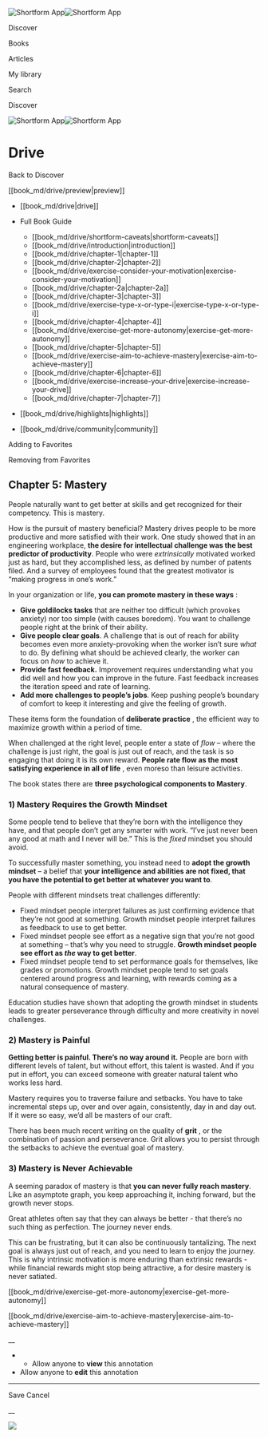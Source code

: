 ![Shortform App](/img/logo.36a2399e.svg)![Shortform App](/img/logo-dark.70c1b072.svg)

Discover

Books

Articles

My library

Search

Discover

![Shortform App](/img/logo.36a2399e.svg)![Shortform App](/img/logo-dark.70c1b072.svg)

# Drive

Back to Discover

[[book_md/drive/preview|preview]]

  * [[book_md/drive|drive]]
  * Full Book Guide

    * [[book_md/drive/shortform-caveats|shortform-caveats]]
    * [[book_md/drive/introduction|introduction]]
    * [[book_md/drive/chapter-1|chapter-1]]
    * [[book_md/drive/chapter-2|chapter-2]]
    * [[book_md/drive/exercise-consider-your-motivation|exercise-consider-your-motivation]]
    * [[book_md/drive/chapter-2a|chapter-2a]]
    * [[book_md/drive/chapter-3|chapter-3]]
    * [[book_md/drive/exercise-type-x-or-type-i|exercise-type-x-or-type-i]]
    * [[book_md/drive/chapter-4|chapter-4]]
    * [[book_md/drive/exercise-get-more-autonomy|exercise-get-more-autonomy]]
    * [[book_md/drive/chapter-5|chapter-5]]
    * [[book_md/drive/exercise-aim-to-achieve-mastery|exercise-aim-to-achieve-mastery]]
    * [[book_md/drive/chapter-6|chapter-6]]
    * [[book_md/drive/exercise-increase-your-drive|exercise-increase-your-drive]]
    * [[book_md/drive/chapter-7|chapter-7]]
  * [[book_md/drive/highlights|highlights]]
  * [[book_md/drive/community|community]]



Adding to Favorites 

Removing from Favorites 

## Chapter 5: Mastery

People naturally want to get better at skills and get recognized for their competency. This is mastery.

How is the pursuit of mastery beneficial? Mastery drives people to be more productive and more satisfied with their work. One study showed that in an engineering workplace, **the desire for intellectual challenge was the best predictor of productivity**. People who were _extrinsically_ motivated worked just as hard, but they accomplished less, as defined by number of patents filed. And a survey of employees found that the greatest motivator is “making progress in one’s work.”

In your organization or life, **you can promote mastery in these ways** :

  * **Give goldilocks tasks** that are neither too difficult (which provokes anxiety) nor too simple (with causes boredom). You want to challenge people right at the brink of their ability.
  * **Give people clear goals**. A challenge that is out of reach for ability becomes even more anxiety-provoking when the worker isn’t sure _what_ to do. By defining what should be achieved clearly, the worker can focus on _how_ to achieve it.
  * **Provide fast feedback.** Improvement requires understanding what you did well and how you can improve in the future. Fast feedback increases the iteration speed and rate of learning.
  * **Add more challenges to people’s jobs**. Keep pushing people’s boundary of comfort to keep it interesting and give the feeling of growth.



These items form the foundation of **deliberate practice** , the efficient way to maximize growth within a period of time.

When challenged at the right level, people enter a state of _flow_ – where the challenge is just right, the goal is just out of reach, and the task is so engaging that doing it is its own reward. **People rate flow as the most satisfying experience in all of life** , even moreso than leisure activities.

The book states there are **three psychological components to Mastery**.

### 1) Mastery Requires the Growth Mindset

Some people tend to believe that they’re born with the intelligence they have, and that people don’t get any smarter with work. “I’ve just never been any good at math and I never will be.” This is the _fixed_ mindset you should avoid.

To successfully master something, you instead need to **adopt the growth mindset** – a belief that **your intelligence and abilities are not fixed, that you have the potential to get better at whatever you want to**.

People with different mindsets treat challenges differently:

  * Fixed mindset people interpret failures as just confirming evidence that they’re not good at something. Growth mindset people interpret failures as feedback to use to get better.
  * Fixed mindset people see effort as a negative sign that you’re not good at something – that’s why you need to struggle. **Growth mindset people see effort as _the_ way to get better**.
  * Fixed mindset people tend to set performance goals for themselves, like grades or promotions. Growth mindset people tend to set goals centered around progress and learning, with rewards coming as a natural consequence of mastery.



Education studies have shown that adopting the growth mindset in students leads to greater perseverance through difficulty and more creativity in novel challenges.

### 2) Mastery is Painful

**Getting better is painful. There’s no way around it.** People are born with different levels of talent, but without effort, this talent is wasted. And if you put in effort, you can exceed someone with greater natural talent who works less hard.

Mastery requires you to traverse failure and setbacks. You have to take incremental steps up, over and over again, consistently, day in and day out. If it were so easy, we’d all be masters of our craft.

There has been much recent writing on the quality of **grit** , or the combination of passion and perseverance. Grit allows you to persist through the setbacks to achieve the eventual goal of mastery.

### 3) Mastery is Never Achievable

A seeming paradox of mastery is that **you can never fully reach mastery**. Like an asymptote graph, you keep approaching it, inching forward, but the growth never stops.

Great athletes often say that they can always be better - that there’s no such thing as perfection. The journey never ends.

This can be frustrating, but it can also be continuously tantalizing. The next goal is always just out of reach, and you need to learn to enjoy the journey. This is why intrinsic motivation is more enduring than extrinsic rewards - while financial rewards might stop being attractive, a for desire mastery is never satiated.

[[book_md/drive/exercise-get-more-autonomy|exercise-get-more-autonomy]]

[[book_md/drive/exercise-aim-to-achieve-mastery|exercise-aim-to-achieve-mastery]]

__

  *   * Allow anyone to **view** this annotation
  * Allow anyone to **edit** this annotation



* * *

Save Cancel

__




![](https://bat.bing.com/action/0?ti=56018282&Ver=2&mid=185899cf-cae4-4bfd-b5c4-68d2446d8ba6&sid=49fff5b0636c11eeb9c611038afc8668&vid=4a005010636c11ee80c703d4c4a7acd5&vids=0&msclkid=N&pi=0&lg=en-US&sw=800&sh=600&sc=24&nwd=1&tl=Shortform%20%7C%20Drive&p=https%3A%2F%2Fwww.shortform.com%2Fapp%2Fbook%2Fdrive%2Fchapter-5&r=&lt=436&evt=pageLoad&sv=1&rn=576173)
